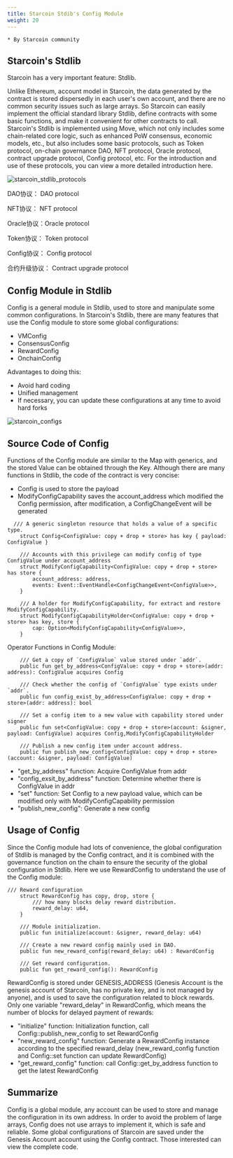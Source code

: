 ```yaml
---
title: Starcoin Stdib's Config Module
weight: 20
---
```


```
* By Starcoin community
```

## Starcoin's Stdlib

Starcoin has a very important feature: Stdlib. 

Unlike Ethereum,   account model in Starcoin, the data generated by the contract is stored dispersedly in each user's own account, and there are no common security issues such as large arrays. So Starcoin can easily implement the official standard library Stdlib, define contracts with some basic functions, and make it convenient for other contracts to call. Starcoin's Stdlib is implemented using Move, which not only includes some chain-related core logic, such as enhanced PoW consensus, economic models, etc., but also includes some basic protocols, such as Token protocol, on-chain governance DAO, NFT protocol, Oracle protocol, contract upgrade protocol, Config protocol, etc. For the introduction and use of these protocols, you can view a more detailed introduction here. 

![starcoin_stdlib_protocols](https://tva1.sinaimg.cn/large/008i3skNly1gw4bvxs03xj30ie0j274y.jpg)

DAO协议： DAO protocol

NFT协议： NFT protocol

Oracle协议：Oracle protocol

Token协议： Token protocol

Config协议： Config protocol

合约升级协议： Contract upgrade protocol

## Config Module in Stdlib

Config is a general module in Stdlib, used to store and manipulate some common configurations. In Starcoin's Stdlib, there are many features that use the Config module to store some global configurations:

- VMConfig
- ConsensusConfig
- RewardConfig
- OnchainConfig

Advantages to doing this:

- Avoid hard coding 
- Unified management
- If necessary, you can update these configurations at any time to avoid hard forks 

![starcoin_configs](https://tva1.sinaimg.cn/large/008i3skNly1gw4by74lw9j30oo0gq3z7.jpg)

## Source Code of Config

Functions of the Config module are similar to the Map with generics, and the stored Value can be obtained through the Key. Although there are many functions in Stdlib, the code of the contract is very concise:

- Config is used to store the payload
- ModifyConfigCapability saves the account_address which modified the Config permission, after modification, a ConfigChangeEvent will be generated 

```Move
  /// A generic singleton resource that holds a value of a specific type.
    struct Config<ConfigValue: copy + drop + store> has key { payload: ConfigValue }

    /// Accounts with this privilege can modify config of type ConfigValue under account_address
    struct ModifyConfigCapability<ConfigValue: copy + drop + store> has store {
        account_address: address,
        events: Event::EventHandle<ConfigChangeEvent<ConfigValue>>,
    }

    /// A holder for ModifyConfigCapability, for extract and restore ModifyConfigCapability.
    struct ModifyConfigCapabilityHolder<ConfigValue: copy + drop + store> has key, store {
        cap: Option<ModifyConfigCapability<ConfigValue>>,
    }
```

Operator Functions in Config Module:

```Move
	/// Get a copy of `ConfigValue` value stored under `addr`.
    public fun get_by_address<ConfigValue: copy + drop + store>(addr: address): ConfigValue acquires Config

    /// Check whether the config of `ConfigValue` type exists under `addr`.
    public fun config_exist_by_address<ConfigValue: copy + drop + store>(addr: address): bool 
    
    /// Set a config item to a new value with capability stored under signer
    public fun set<ConfigValue: copy + drop + store>(account: &signer, payload: ConfigValue) acquires Config,ModifyConfigCapabilityHolder
    
    /// Publish a new config item under account address.
    public fun publish_new_config<ConfigValue: copy + drop + store>(account: &signer, payload: ConfigValue)
```

- "get_by_address" function: Acquire ConfigValue from addr
- "config_exsit_by_address" function: Determine whether there is ConfigValue in addr
- "set" function: Set Config to a new payload value, which can be modified only with ModifyConfigCapability permission
- "publish_new_config": Generate a new config 

## Usage of Config

Since the Config module had lots of convenience, the global configuration of Stdlib is managed by the Config contract, and it is combined with the governance function on the chain to ensure the security of the global configuration in Stdlib. Here we use RewardConfig to understand the use of the Config module: 

```Move
/// Reward configuration
    struct RewardConfig has copy, drop, store {
        /// how many blocks delay reward distribution.
        reward_delay: u64,
    }

    /// Module initialization.
    public fun initialize(account: &signer, reward_delay: u64)
    
    /// Create a new reward config mainly used in DAO.
    public fun new_reward_config(reward_delay: u64) : RewardConfig
    
    /// Get reward configuration.
    public fun get_reward_config(): RewardConfig
```

RewardConfig is stored under GENESIS_ADDRESS (Genesis Account is the genesis account of Starcoin, has no private key, and is not managed by anyone), and is used to save the configuration related to block rewards. Only one variable "reward_delay" in RewardConfig, which means the number of blocks for delayed payment of rewards:

- "initialize" function: Initialization function, call Config::publish_new_config to set RewardConfig
- "new_reward_config" function: Generate a RewardConfig instance according to the specified reward_delay (new_reward_config function and Config::set function can update RewardConfig)     
- "get_reward_config" function: call Config::get_by_address function to get the latest RewardConfig 

## Summarize 

Config is a global module, any account can be used to store and manage the configuration in its own address. In order to avoid the problem of large arrays, Config does not use arrays to implement it, which is safe and reliable. Some global configurations of Starcoin are saved under the Genesis Account account using the Config contract. Those interested can view the complete code. 



